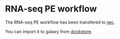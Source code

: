 # RNA-seq PE workflow

The RNA-seq PE workflow has been transfered to [iwc](https://github.com/galaxyproject/iwc/tree/main/workflows/transcriptomics/rnaseq-pe).

You can import it to galaxy from [dockstore](https://dockstore.org/workflows/github.com/iwc-workflows/rnaseq-pe/main:main?tab=info).
